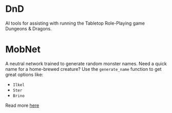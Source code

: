 # DnD
AI tools for assisting with running the Tabletop Role-Playing game Dungeons & Dragons.

# MobNet
A neutral network trained to generate random monster names. Need a quick name for a home-brewed creature? Use the `generate_name` function to get great options like:
* `Ilkel`
* `Ster`
* `Brino`

Read more [here](http://keithyoder.com/2022/03/03/introducing-mobnet/)
